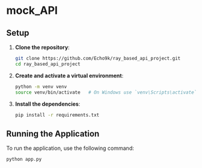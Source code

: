 # mock_API

## Setup

1. **Clone the repository**:
    ```sh
    git clone https://github.com/Echo9k/ray_based_api_project.git
    cd ray_based_api_project
    ```

2. **Create and activate a virtual environment**:
    ```sh
    python -m venv venv
    source venv/bin/activate   # On Windows use `venv\Scripts\activate`
    ```

3. **Install the dependencies**:
    ```sh
    pip install -r requirements.txt
    ```

## Running the Application

To run the application, use the following command:

```sh
python app.py

